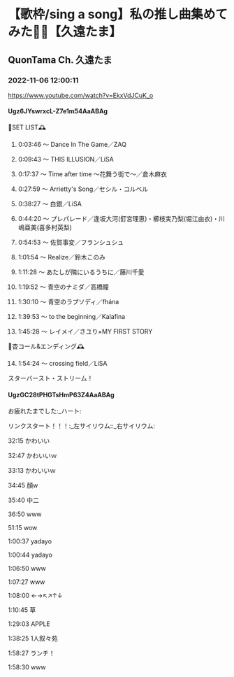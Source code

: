 # 【歌枠/sing a song】私の推し曲集めてみた👀✨【久遠たま】

## QuonTama Ch. 久遠たま

### 2022-11-06 12:00:11

https://www.youtube.com/watch?v=EkxVdJCuK_o

#### Ugz6JYswrxcL-Z7e1m54AaABAg

🥀SET LIST​🕰



01. 0:03:46 ～ Dance In The Game／ZAQ



02. 0:09:43 ～ THIS ILLUSION／LiSA



03. 0:17:37 ～ Time after time ～花舞う街で～／倉木麻衣



04. 0:27:59 ～ Arrietty's Song／セシル・コルベル



05. 0:38:27 ～ 白銀／LiSA



06. 0:44:20 ～ プレパレード／逢坂大河(釘宮理恵)・櫛枝実乃梨(堀江由衣)・川嶋亜美(喜多村英梨)



07. 0:54:53 ～ 佐賀事変／フランシュシュ



08. 1:01:54 ～ Realize／鈴木このみ



09. 1:11:28 ～ あたしが隣にいるうちに／藤川千愛



10. 1:19:52 ～ 青空のナミダ／高橋瞳



11. 1:30:10 ～ 青空のラプソディ／fhána



12. 1:39:53 ～ to the beginning／Kalafina



13. 1:45:28 ～ レイメイ／さユり×MY FIRST STORY



🥀杏コール&エンディング🕰



14. 1:54:24 ～ crossing field／LiSA



スターバースト・ストリーム！



#### UgzGC28tPHGTsHmP63Z4AaABAg

お疲れたまでした:_ハート:

リンクスタート！！！:_左サイリウム::_右サイリウム:



32:15 かわいい

32:47 かわいいｗ

33:13 かわいいｗ

34:45 顏w

35:40 中二

36:50 www

51:15 wow

1:00:37 yadayo

1:00:44 yadayo

1:06:50 www

1:07:27 www

1:08:00 ←→↖↗↑↓

1:10:45 草

1:29:03 APPLE

1:38:25 1人叙々苑

1:58:27 ランチ！

1:58:30 www

